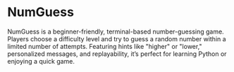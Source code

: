 # NumGuess
NumGuess is a beginner-friendly, terminal-based number-guessing game. Players choose a difficulty level and try to guess a random number within a limited number of attempts. Featuring hints like "higher" or "lower," personalized messages, and replayability, it’s perfect for learning Python or enjoying a quick game.
